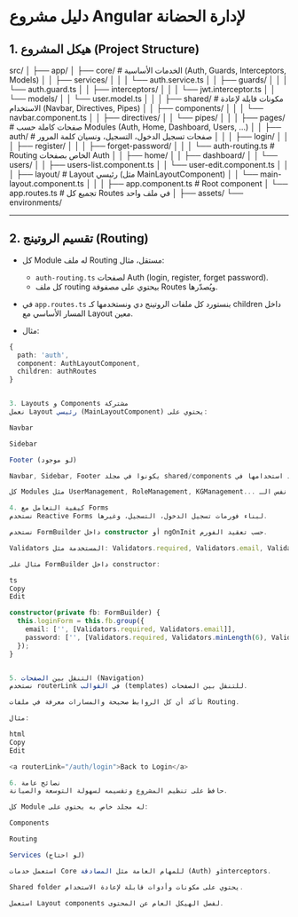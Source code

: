 # دليل مشروع Angular لإدارة الحضانة

## 1. هيكل المشروع (Project Structure)

src/
│
├── app/
│ ├── core/ # الخدمات الأساسية (Auth, Guards, Interceptors, Models)
│ │ ├── services/
│ │ │ └── auth.service.ts
│ │ ├── guards/
│ │ │ └── auth.guard.ts
│ │ ├── interceptors/
│ │ │ └── jwt.interceptor.ts
│ │ └── models/
│ │ └── user.model.ts
│ │
│ ├── shared/ # مكونات قابلة لإعادة الاستخدام (Navbar, Directives, Pipes)
│ │ ├── components/
│ │ │ └── navbar.component.ts
│ │ ├── directives/
│ │ └── pipes/
│ │
│ ├── pages/ # صفحات كاملة حسب Modules (Auth, Home, Dashboard, Users, ...)
│ │ ├── auth/ # صفحات تسجيل الدخول، التسجيل، ونسيان كلمة المرور
│ │ │ ├── login/
│ │ │ ├── register/
│ │ │ ├── forget-password/
│ │ │ └── auth-routing.ts # Routing الخاص بصفحات Auth
│ │ ├── home/
│ │ ├── dashboard/
│ │ └── users/
│ │ ├── users-list.component.ts
│ │ └── user-edit.component.ts
│ │
│ ├── layout/ # Layout رئيسي (مثل MainLayoutComponent)
│ │ └── main-layout.component.ts
│ │
│ ├── app.component.ts # Root component
│ └── app.routes.ts # تجميع كل Routes في ملف واحد
│
├── assets/
└── environments/


---

## 2. تقسيم الروتينج (Routing)

- كل Module له ملف Routing مستقل، مثال:
  - `auth-routing.ts` لصفحات Auth (login, register, forget password).
  - كل ملف routing بيحتوي على مصفوفة Routes ويُصدّرها.

- في `app.routes.ts` بنستورد كل ملفات الروتينج دي ونستخدمها كـ children داخل المسار الأساسي مع Layout معين.

- مثال:

```ts
{
  path: 'auth',
  component: AuthLayoutComponent,
  children: authRoutes
}


3. Layouts و Components مشتركة
نعمل Layout رئيسي (MainLayoutComponent) يحتوي على:

Navbar

Sidebar

Footer (لو موجود)

Navbar, Sidebar, Footer يكونوا في مجلد shared/components ويُعاد استخدامها في Layout.

كل Modules مثل UserManagement, RoleManagement, KGManagement... هتستخدم نفس الـ MainLayout، بس مساراتها مختلفة وملفات Routing مستقلة.

4. كيفية التعامل مع Forms
نستخدم Reactive Forms لبناء فورمات تسجيل الدخول، التسجيل، وغيرها.

نستخدم FormBuilder داخل constructor أو ngOnInit حسب تعقيد الفورم.

Validators المستخدمة مثل: Validators.required, Validators.email, Validators.minLength, Validators.maxLength.

مثال على FormBuilder داخل constructor:

ts
Copy
Edit

constructor(private fb: FormBuilder) {
  this.loginForm = this.fb.group({
    email: ['', [Validators.required, Validators.email]],
    password: ['', [Validators.required, Validators.minLength(6), Validators.maxLength(50)]]
  });
}


5. التنقل بين الصفحات (Navigation)
نستخدم routerLink في القوالب (templates) للتنقل بين الصفحات.

تأكد أن كل الروابط صحيحة والمسارات معرفة في ملفات Routing.

مثال:

html
Copy
Edit

<a routerLink="/auth/login">Back to Login</a>

6. نصائح عامة
حافظ على تنظيم المشروع وتقسيمه لسهولة التوسعة والصيانة.

كل Module له مجلد خاص به يحتوي على:

Components

Routing

Services (لو احتاج)

استعمل خدمات Core للمهام العامة مثل المصادقة (Auth) وinterceptors.

Shared folder يحتوي على مكونات وأدوات قابلة لإعادة الاستخدام.

استعمل Layout components لفصل الهيكل العام عن المحتوى.
